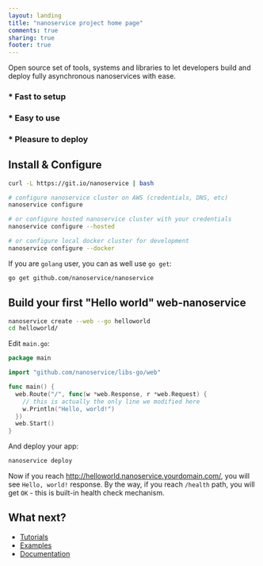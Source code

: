 ```yaml
---
layout: landing
title: "nanoservice project home page"
comments: true
sharing: true
footer: true
---
```


Open source set of tools, systems and libraries to let developers build and
deploy fully asynchronous nanoservices with ease.

### * Fast to setup

### * Easy to use

### * Pleasure to deploy

## Install & Configure

```bash
curl -L https://git.io/nanoservice | bash

# configure nanoservice cluster on AWS (credentials, DNS, etc)
nanoservice configure

# or configure hosted nanoservice cluster with your credentials
nanoservice configure --hosted

# or configure local docker cluster for development
nanoservice configure --docker
```

If you are `golang` user, you can as well use `go get`:

```bash
go get github.com/nanoservice/nanoservice
```

## Build your first "Hello world" web-nanoservice

```bash
nanoservice create --web --go helloworld
cd helloworld/
```

Edit `main.go`:

```go
package main

import "github.com/nanoservice/libs-go/web"

func main() {
  web.Route("/", func(w *web.Response, r *web.Request) {
    // this is actually the only line we modified here
    w.Println("Hello, world!")
  })
  web.Start()
}
```

And deploy your app:

```bash
nanoservice deploy
```

Now if you reach http://helloworld.nanoservice.yourdomain.com/, you will see
`Hello, world!` response. By the way, if you reach `/health` path, you will get
`OK` - this is built-in health check mechanism.

## What next?

* [Tutorials](/tutorials)
* [Examples](/examples)
* [Documentation](/docs)
